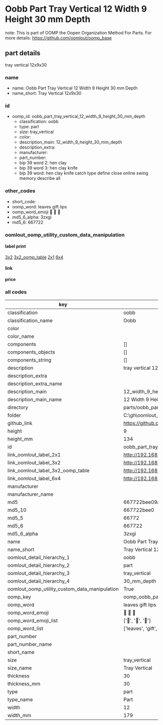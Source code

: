 # Oobb Part Tray Vertical 12 Width 9 Height 30 mm Depth  

note: This is part of OOMP the Oopen Organization Method For Parts. For more details: https://github.com/oomlout/oomp_base

##  part details
  



tray vertical 12x9x30



### name
* name: Oobb Part Tray Vertical 12 Width 9 Height 30 mm Depth
* name_short: Tray Vertical 12x9x30 
### id
* oomp_id: oobb_part_tray_vertical_12_width_9_height_30_mm_depth
  * classification: oobb
  * type: part
  * size: tray_vertical
  * color: 
  * description_main: 12_width_9_height_30_mm_depth
  * description_extra: 
  * manufacturer: 
  * part_number: 
  * bip 39 word 2: hen clay
  * bip 39 word 3: hen clay knife
  * bip 39 word: hen clay knife catch type define close online swing memory describe all

### other_codes
* short_code: 
* oomp_word: leaves gift lips
* oomp_word_emoji :leaves: :gift: :lips:
* md5_6_alpha: 3zxgi
* md5_6: 667722






### oomlout_oomp_utility_custom_data_manipulation
#### label print
[3x2](http://192.168.1.245:1112/?label=oomp%203zxgi)
[3x2_oomp_table](http://192.168.1.108:1112/?label=oomp%203zxgi)
[2x1](http://192.168.1.242:1112/?label=oomp%203zxgi)
[6x4](http://192.168.1.55:1112/?label=oomp%203zxgi)    

#### link

                              

#### price







### all codes 
| key | value |  
| --- | --- |  
| classification | oobb |  
| classification_name | Oobb |  
| color |  |  
| color_name |  |  
| components | [] |  
| components_objects | [] |  
| components_string | [] |  
| description | tray vertical 12x9x30 |  
| description_extra |  |  
| description_extra_name |  |  
| description_main | 12_width_9_height_30_mm_depth |  
| description_main_name | 12 Width 9 Height 30 mm Depth |  
| directory | parts/oobb_part_tray_vertical_12_width_9_height_30_mm_depth |  
| folder | C:\gh\oomlout_oobb_version_4_generated_parts\parts\oobb_part_tray_vertical_12_width_9_height_30_mm_depth |  
| github_link | https://github.com/oomlout/oomlout_oomp_part_src/tree/main/parts/oobb_part_tray_vertical_12_width_9_height_30_mm_depth |  
| height | 9 |  
| height_mm | 134 |  
| id | oobb_part_tray_vertical_12_width_9_height_30_mm_depth |  
| link_oomlout_label_2x1 | http://192.168.1.242:1112/?label=oomp%203zxgi |  
| link_oomlout_label_3x2 | http://192.168.1.245:1112/?label=oomp%203zxgi |  
| link_oomlout_label_3x2_oomp_table | http://192.168.1.108:1112/?label=oomp%203zxgi |  
| link_oomlout_label_6x4 | http://192.168.1.55:1112/?label=oomp%203zxgi |  
| manufacturer |  |  
| manufacturer_name |  |  
| md5 | 667722bee09ae574e675e240f74a8b59 |  
| md5_10 | 667722bee0 |  
| md5_5 | 66772 |  
| md5_6 | 667722 |  
| md5_6_alpha | 3zxgi |  
| name | Oobb Part Tray Vertical 12 Width 9 Height 30 mm Depth |  
| name_short | Tray Vertical 12x9x30  |  
| oomlout_detail_hierarchy_1 | oobb |  
| oomlout_detail_hierarchy_2 | part |  
| oomlout_detail_hierarchy_3 | tray_vertical |  
| oomlout_detail_hierarchy_4 | 30_mm_depth |  
| oomlout_oomp_utility_custom_data_manipulation | True |  
| oomp_key | oomp_oobb_part_tray_vertical_12_width_9_height_30_mm_depth |  
| oomp_word | leaves gift lips |  
| oomp_word_emoji | :leaves: :gift: :lips: |  
| oomp_word_emoji_list | [':leaves:', ':gift:', ':lips:'] |  
| oomp_word_list | ['leaves', 'gift', 'lips'] |  
| part_number |  |  
| part_number_name |  |  
| short_name |  |  
| size | tray_vertical |  
| size_name | Tray Vertical |  
| thickness | 30 |  
| thickness_mm | 30 |  
| type | part |  
| type_name | Part |  
| width | 12 |  
| width_mm | 179 |  
